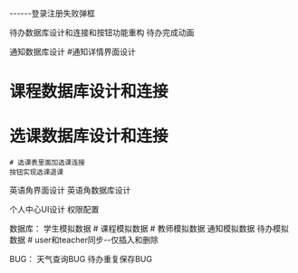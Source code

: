 ------登录注册失败弹框

待办数据库设计和连接和按钮功能重构
待办完成动画

通知数据库设计
#通知详情界面设计

# 课程数据库设计和连接
# 选课数据库设计和连接

    # 选课表里面加选课连接
    按钮实现选课退课

英语角界面设计
英语角数据库设计

个人中心UI设计
权限配置

数据库：
    学生模拟数据
    # 课程模拟数据
    # 教师模拟数据
    通知模拟数据
    待办模拟数据
    # user和teacher同步--仅插入和删除

BUG：
    天气查询BUG
    待办重复保存BUG

